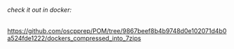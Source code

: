 ###### check it out in docker: 

https://github.com/oscpprep/POM/tree/9867beef8b4b9748d0e102071d4b0a524fde1222/dockers_compressed_into_7zips

